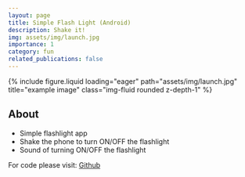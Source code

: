 ```yaml
---
layout: page
title: Simple Flash Light (Android)
description: Shake it!
img: assets/img/launch.jpg
importance: 1
category: fun
related_publications: false
---
```


<!-- Flash Light -->


<div class="row">
    <div class="col-sm mt-1 mt-md-0">
        {% include figure.liquid loading="eager" path="assets/img/launch.jpg" title="example image" class="img-fluid rounded z-depth-1" %}
</div>

## About

- Simple flashlight app
- Shake the phone to turn ON/OFF the flashlight
- Sound of turning ON/OFF the flashlight  


For code please visit: [Github](https://github.com/osamazeeshan/SimpleFlashLight)
